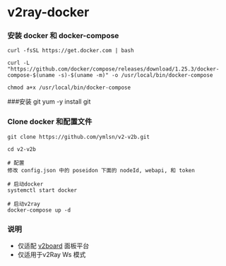 # v2ray-docker

### 安装 docker 和 docker-compose
```
curl -fsSL https://get.docker.com | bash

curl -L "https://github.com/docker/compose/releases/download/1.25.3/docker-compose-$(uname -s)-$(uname -m)" -o /usr/local/bin/docker-compose

chmod a+x /usr/local/bin/docker-compose
```

###安装 git
yum -y install git

### Clone docker 和配置文件
```
git clone https://github.com/ymlsn/v2-v2b.git

cd v2-v2b

# 配置
修改 config.json 中的 poseidon 下面的 nodeId, webapi, 和 token

# 启动docker
systemctl start docker

# 启动v2ray
docker-compose up -d
```
###  说明

- 仅适配 [v2board](https://github.com/v2board/v2board) 面板平台
- 仅适用于v2Ray Ws 模式

